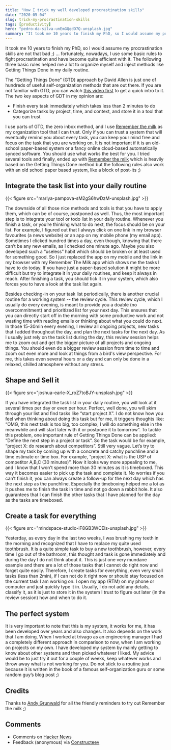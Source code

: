 ```yaml
---
title: "How I trick my well developed procrastination skills"
date: "2020-05-04"
slug: trick-my-procrastination-skills
tags: [productivity]
hero: "pedro-da-silva-unEmGQqdO7Q-unsplash.jpg"
summary: "It took me 10 years to finish my PhD, so I would assume my procrastination skills are not that bad ;) ... fortunately, nowadays, I use some basic rules to fight procrastination and have become quite efficient with it. The following three basic rules helped me a lot to organize myself."
---
```


It took me 10 years to finish my PhD, so I would assume my procrastination skills are not that bad ;) ... fortunately, nowadays, I use some basic rules to fight procrastination and have become quite efficient with it. The following three basic rules helped me a lot to organize myself and inject methods like Getting Things Done in my daily routine.

The “Getting Things Done” (GTD) approach by David Allen is just one of hundreds of useful self-organization methods that are out there. If you are not familiar with GTD, you can watch [this video first](https://www.youtube.com/watch?v=gCswMsONkwY) to get a quick intro to it. The two key aspects of GDT in my opinion are:

- Finish every task immediately which takes less than 2 minutes to do
- Categorize tasks by project, time, and context, and store it in a tool that you can trust

I use parts of GTD, the zero inbox method, and I use [Remember the milk](https://www.rememberthemilk.com/app/) as my organization tool that I can trust. Only if you can trust a system that will eventually remind you about every task, you can keep your mind free and focus on the task that you are working on. It is not important if it is an old-school paper-based system or a fancy online cloud-based automatically synced software. You should use what works the best for you. I tried several tools and finally, ended up with [Remember the milk](https://www.rememberthemilk.com/app/)  which is heavily based on the Getting Things Done method but the following rules also work with an old school paper based system, like a block of post-its ;)

## Integrate the task list into your daily routine

{{< figure src="mariya-pampova-sM2gS6hwDzM-unsplash.jpg" >}}

The downside of all those nice methods and tools is that you have to apply them, which can be of course, postponed as well. Thus, the most important step is to integrate your tool or todo list in your daily routine. Whenever you finish a task, or you’re thinking what to do next, the focus should be on your list. For example, I figured out that I always click on one link in my browser favourites (a news website) or an app on my mobile phone (my email app). Sometimes I clicked hundred times a day, even though, knowing that there can’t be any new emails, as I checked one minute ago. Maybe you also developed such a “useless” habit which should be broken or at least used for something good. So I just replaced the app on my mobile and the link in my browser with my Remember The Milk app which shows me the tasks I have to do today. 
If you have just a paper-based solution it might be more difficult but try to integrate it in your daily routines, and keep it always in reach. After finishing a task, you should tick it in your system, which also forces you to have a look at the task list again.

Besides checking-in on your task list periodically, there is another crucial routine for a working system -- the review cycle. This review cycle, which I usually do every evening, is meant to provide you a doable (no overcommitment) and prioritized list for your next day. This ensures that you can directly start off in the morning with some productive work and not wasting time with reading emails or thinking about what you could do next. 
In those 15-30min every evening, I review all ongoing projects, new tasks that I added throughout the day, and plan the next tasks for the next day. As I usually just rely on the task list during the day, this review session helps me to zoom out and get the bigger picture of all projects and ongoing things. You should even do a bigger review session from time to time and zoom out even more and look at things from a bird's view perspective. For me, this takes even several hours or a day and can only be done in a relaxed, chilled atmosphere without any stress. 

## Shape and Sell it

{{< figure src="joshua-earle-X_roZ7toBJY-unsplash.jpg" >}}

If you have integrated the task list in your daily routine, you will look at it several times per day or even per hour. Perfect, well done, you will skim through your list and find tasks like “start project X”. I do not know how you feel when thinking about doing this task but for me, it triggers thoughts like: “OMG, this next task is too big, too complex, I will do something else in the meanwhile and will start later with it or postpone it to tomorrow”.
To tackle this problem, one important rule of Getting Things Done can be applied: “Define the next step in a project or task”. So the task would be for example, “project X: do research about competitors”. Still very vague. Let’s try to shape my task by coming up with a concrete and catchy punchline and a time estimate or time box. For example, “project X: what is the USP of competitor A,B,C (30 minutes)”. Now it looks way more appealing to me, and I know that I won’t spend more than 30 minutes as it is timeboxed. This way it becomes easier to pick up the task and complete it. No worries if you can’t finish it, you can always create a follow-up for the next day which has the next step as the punchline. Especially the timeboxing helped me a lot as it pushes me to finish the task in time and not go down a rabbit hole. It also guarantees that I can finish the other tasks that I have planned for the day as the tasks are timeboxed. 

## Create a task for everything

{{< figure src="mindspace-studio-iF8GB3WCEls-unsplash.jpg" >}}

Yesterday, as every day in the last two weeks, I was brushing my teeth in the morning and recognized that I have to replace my quite used toothbrush. It is a quite simple task to buy a new toothbrush, however, every time I go out of the bathroom, this thought and task is gone immediately and during the day I do not think about it. This is just one very mundane example and there are a lot of those tasks that I cannot do right now and forget quite easily. Therefore, I create tasks for everything, even very small tasks (less than 2min), if I can not do it right now or should stay focused on the current task I am working on.
I open my app (RTM) on my phone or computer and just quickly type it in. Usually, I do not add any details, classify it, as it is just to store it in the system I trust to figure out later (in the review session) how and when to do it.

## The perfect system

It is very important to note that this is my system, it works for me, it has been developed over years and also changes. It also depends on the work that I am doing. When I worked at trivago as an engineering manager I had a completely different approach in comparison to now, when I am working on projects on my own. I have developed my system by mainly getting to know about other systems and then picked whatever I liked. My advice would be to just try it out for a couple of weeks, keep whatever works and throw away what is not working for you. Do not stick to a routine just because it is written in the book of a famous self-organization guru or some random guy’s blog post ;)

## Credits
Thanks to [Andy Grunwald](https://twitter.com/andygrunwald) for all the friendly reminders to try out Remember the milk ;)

## Comments

- Comments on [Hacker News](https://news.ycombinator.com/item?id=23227331)
- Feedback (anonymous) via [Constructeev](https://www.constructeev.com/gassler-blog)